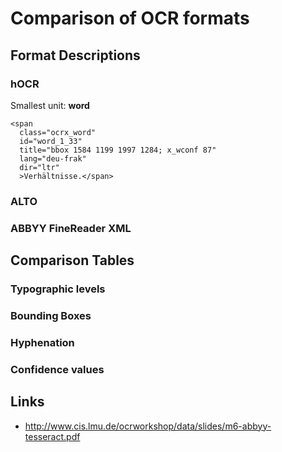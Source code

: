 # Comparison of OCR formats

<!-- BEGIN-MARKDOWN-TOC -->
<!-- END-MARKDOWN-TOC -->

## Format Descriptions

### hOCR

<!-- BEGIN-RENDER tables/versions-hocr.jade -->
<!-- END-RENDER -->

Smallest unit: **word**

```
<span
  class="ocrx_word"
  id="word_1_33"
  title="bbox 1584 1199 1997 1284; x_wconf 87"
  lang="deu-frak"
  dir="ltr"
  >Verhältnisse.</span>
```


### ALTO

<!-- BEGIN-RENDER tables/versions-alto.jade -->
<!-- END-RENDER -->

### ABBYY FineReader XML

<!-- BEGIN-RENDER tables/versions-abbyy.jade -->
<!-- END-RENDER -->

## Comparison Tables

### Typographic levels

<!-- BEGIN-RENDER tables/levels.jade -->
<!-- END-RENDER -->

### Bounding Boxes

<!-- BEGIN-RENDER tables/box-coordinates.jade -->
<!-- END-RENDER -->

### Hyphenation

<!-- BEGIN-RENDER tables/hyphen.jade -->
<!-- END-RENDER -->

### Confidence values

<!-- BEGIN-RENDER tables/confidence.jade -->
<!-- END-RENDER -->

## Links

* http://www.cis.lmu.de/ocrworkshop/data/slides/m6-abbyy-tesseract.pdf
